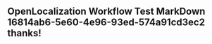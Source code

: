 <properties
ms.topic="hero-topic"
ms.test1="hero-topic"
ms.test2="test"/>

## OpenLocalization Workflow Test MarkDown 16814ab6-5e60-4e96-93ed-574a91cd3ec2 thanks!
